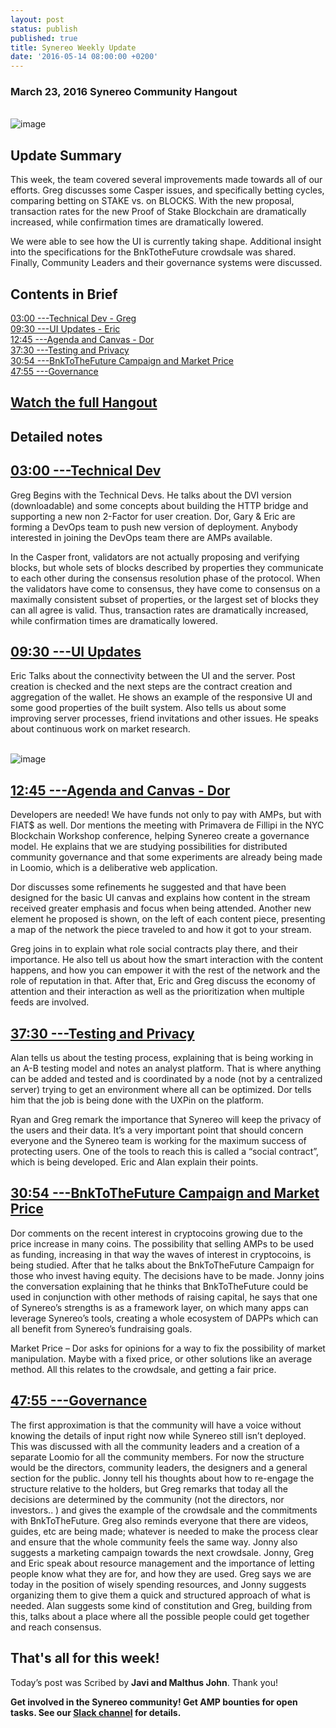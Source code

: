 ```yaml
---
layout: post
status: publish
published: true
title: Synereo Weekly Update
date: '2016-05-14 08:00:00 +0200'
---
```


### March 23, 2016 Synereo Community Hangout

<br>![image](http://i.imgur.com/CW2uloj.png)<br> 

## Update Summary

This week, the team covered several improvements made towards all of our efforts. Greg discusses some Casper issues, and specifically betting cycles, comparing betting on STAKE vs. on BLOCKS. With the new proposal, transaction rates for the new Proof of Stake Blockchain are dramatically increased, while confirmation times are dramatically lowered. 

We were able to see how the UI is currently taking shape. Additional insight into the specifications for the BnkTotheFuture crowdsale was shared. Finally, Community Leaders and their governance systems were discussed.

## Contents in Brief
[03:00 ---Technical Dev - Greg](https://youtu.be/fsQc_8Bn2vo?t=3m1s)<BR>
[09:30 ---UI Updates - Eric](https://youtu.be/fsQc_8Bn2vo?t=9m30s)<BR>
[12:45 ---Agenda and Canvas - Dor](https://youtu.be/fsQc_8Bn2vo?t=12m45s)<BR>
[37:30 ---Testing and Privacy](https://youtu.be/fsQc_8Bn2vo?t=37m30s)<BR>
[30:54 ---BnkToTheFuture Campaign and Market Price](https://youtu.be/fsQc_8Bn2vo?t=30m54s)<BR>
[47:55 ---Governance](https://youtu.be/fsQc_8Bn2vo?t=47m55s)<BR>

## [Watch the full Hangout](https://www.youtube.com/watch?v=fsQc_8Bn2vo) <br>


## Detailed notes

## [03:00 ---Technical Dev](https://youtu.be/fsQc_8Bn2vo?t=3m1s) <br>

Greg Begins with the Technical Devs. He talks about the DVI version (downloadable) and some concepts about building the HTTP bridge and supporting a new non 2-Factor for user creation. Dor, Gary & Eric are forming a DevOps team to push new version of deployment. Anybody interested in joining the DevOps team there are AMPs available. 

In the Casper front, validators are not actually proposing and verifying blocks, but whole sets of blocks described by properties they communicate to each other during the consensus resolution phase of the protocol. When the validators have come to consensus, they have come to consensus on a maximally consistent subset of properties, or the largest set of blocks they can all agree is valid. Thus, transaction rates are dramatically increased, while confirmation times are dramatically lowered.


## [09:30 ---UI Updates](https://youtu.be/fsQc_8Bn2vo?t=9m30s) <br>

Eric Talks about the connectivity between the UI and the server. Post creation is checked and the next steps are the contract creation and aggregation of the wallet. He shows an example of the responsive UI and some good properties of the built system.  Also tells us about some improving server processes, friend invitations and other issues. He speaks about continuous work on market research.

<br>![image](http://i.imgur.com/h0CAazW.png)<br>


## [12:45 ---Agenda and Canvas - Dor](https://youtu.be/fsQc_8Bn2vo?t=12m45s) <br>

Developers are needed! We have funds not only to pay with AMPs, but with FIAT$ as well. Dor mentions the meeting with Primavera de Fillipi in the NYC Blockchain Workshop conference, helping Synereo create a governance model. He explains that we are studying possibilities for distributed community governance and that some experiments are already being made in Loomio, which is a deliberative web application. 

Dor discusses some refinements he suggested and that have been designed for the basic UI canvas and explains how content in the stream received greater emphasis and focus when being attended. Another new element he proposed is shown, on the left of each content piece, presenting a map of the network the piece traveled to and how it got to your stream. 

Greg joins in to explain what role social contracts play there, and their importance.  He also tell us about how the smart interaction with the content happens, and how you can empower it with the rest of the network and the role of reputation in that. After that, Eric and Greg discuss the economy of attention and their interaction as well as the prioritization  when multiple feeds are involved.

## [37:30 ---Testing and Privacy](https://youtu.be/fsQc_8Bn2vo?t=37m30s) <br>

Alan tells us about the testing process, explaining that is being working in an A-B testing model and notes an analyst platform. That is where anything can be added and tested and is coordinated by a node (not by a centralized server) trying to get an environment where all can be optimized. Dor tells him that the job is being done with the UXPin on the platform.

Ryan and Greg remark the importance that Synereo will keep the privacy of the users and their data. It’s a very important point that should concern everyone and the Synereo team is working for the maximum success of protecting users. One of the tools to reach this is called a “social contract”, which is being developed. Eric and Alan explain their points.

## [30:54 ---BnkToTheFuture Campaign and Market Price](https://youtu.be/fsQc_8Bn2vo?t=30m54s) <br>

Dor comments on the recent interest in cryptocoins growing due to the price increase in many coins. The possibility that selling AMPs to be used as funding, increasing in that way the waves of interest in cryptocoins, is being studied. After that he talks about the BnkToTheFuture Campaign for those who invest having equity. The decisions have to be made. 
Jonny joins the conversation explaining that he thinks that BnkToTheFuture could be used in conjunction with other methods of raising capital, he says that one of Synereo’s strengths is as a framework layer, on which many apps can leverage Synereo’s tools,  creating a whole ecosystem of DAPPs which can all benefit from Synereo’s fundraising goals.

Market Price –
Dor asks for opinions for a way to fix the possibility of market manipulation. Maybe with a fixed price, or other solutions like an average method. All this relates to the crowdsale, and getting a fair price. 

## [47:55 ---Governance](https://youtu.be/fsQc_8Bn2vo?t=47m55s) <br>

The first approximation is that the community will have a voice without knowing the details of input right now while Synereo still isn’t deployed. This was discussed with all the community leaders and a creation of a separate Loomio for all the community members.  For now the structure would be the directors, community leaders, the designers and a general section for the public. Jonny tell his thoughts about how to re-engage the structure relative to the holders, but Greg remarks that today all the decisions are determined by the community (not the directors, nor investors.. ) and gives the example of the crowdsale and the commitments with BnkToTheFuture. Greg also reminds everyone that there are videos, guides, etc are being made; whatever is needed to make the process clear and ensure that the whole community feels the same way. Jonny also suggests a marketing campaign towards the next crowdsale. Jonny, Greg and Eric speak about resource management and the importance of letting people know what they are for, and how they are used. Greg says we are today in the position of wisely spending resources, and Jonny suggests organizing them to give them a quick and structured approach of what is needed. Alan suggests some kind of constitution and Greg, building from this, talks about a place where all the possible people could get together and reach consensus. 


## That's all for this week!

Today’s post was Scribed by **Javi and Malthus John**. Thank you!

**Get involved in the Synereo community! Get AMP bounties for open tasks. See our [Slack channel](http://slack.synereo.com/) for details.**
